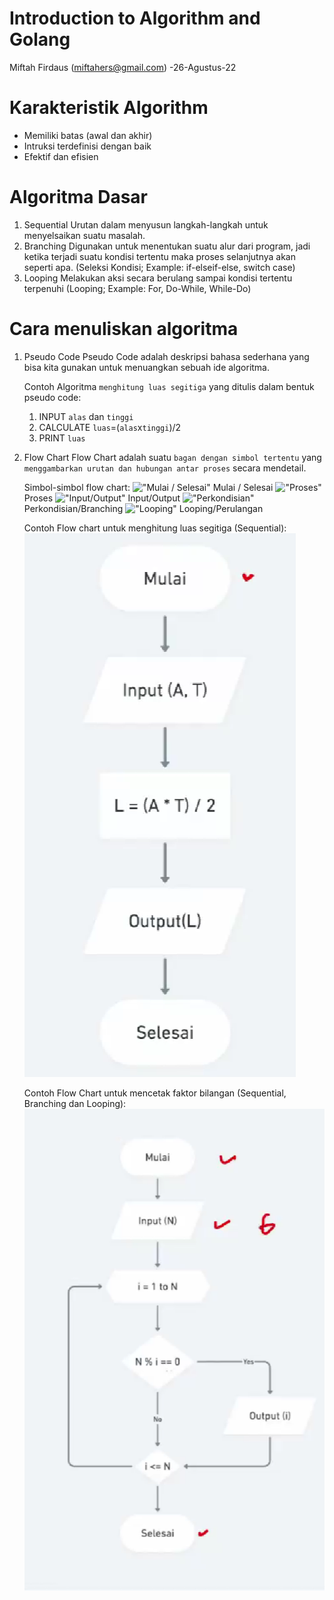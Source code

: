 # Introduction to Algorithm and Golang
Miftah Firdaus (miftahers@gmail.com) -26-Agustus-22

# Karakteristik Algorithm
- Memiliki batas (awal dan akhir)
- Intruksi terdefinisi dengan baik
- Efektif dan efisien

# Algoritma Dasar
1. Sequential
   Urutan dalam menyusun langkah-langkah untuk menyelsaikan suatu masalah.
2. Branching
   Digunakan untuk menentukan suatu alur dari program, jadi ketika terjadi suatu kondisi tertentu maka proses selanjutnya akan seperti apa. (Seleksi Kondisi; Example: if-elseif-else, switch case)
3. Looping
   Melakukan aksi secara berulang sampai kondisi tertentu terpenuhi (Looping; Example: For, Do-While, While-Do)

# Cara menuliskan algoritma
1. Pseudo Code
   Pseudo Code adalah deskripsi bahasa sederhana yang bisa kita gunakan untuk menuangkan sebuah ide algoritma.
   
   Contoh Algoritma `menghitung luas segitiga` yang ditulis dalam bentuk pseudo code:
    1. INPUT `alas` dan `tinggi`
    2. CALCULATE `luas`=(`alas`x`tinggi`)/2
    3. PRINT `luas`
   
2. Flow Chart
   Flow Chart adalah suatu `bagan dengan simbol tertentu` yang `menggambarkan urutan dan hubungan antar proses` secara mendetail.

   Simbol-simbol flow chart:
   !["Mulai / Selesai"](https://images.edrawsoft.com/articles/flowchart-symbols/start-end-symbol.png) Mulai / Selesai
   !["Proses"](https://images.edrawsoft.com/articles/flowchart-symbols/process-symbol.png) Proses
   !["Input/Output"](https://images.edrawsoft.com/articles/flowchart-symbols/data-symbol.png) Input/Output
   !["Perkondisian"](https://images.edrawsoft.com/articles/flowchart-symbols/decision-symbol.png) Perkondisian/Branching
   !["Looping"](https://images.edrawsoft.com/articles/flowchart-symbols/preparation-symbol.png) Looping/Perulangan
   
   Contoh Flow chart untuk menghitung luas segitiga (Sequential):
   !["Flow chart for Area of Triangle"](Attachment-for-summary/Flow-Chart-for-Area-of-Triangle.png)

   Contoh Flow Chart untuk mencetak faktor bilangan (Sequential, Branching dan Looping):
   !["Flow chart cetak faktor bilangan"](Attachment-for-summary/flow-chart-cetak-faktor-bilangan.png)   